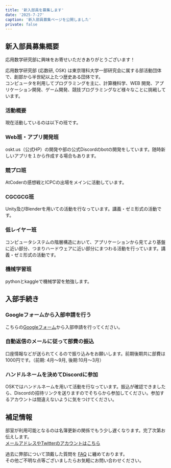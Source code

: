 ```yaml
---
title: '新入部員を募集します'
date: '2025-7-27'
caption: '新入部員募集ページを公開しました'
private: false
---
```


## 新入部員募集概要

応用数学研究部に興味をお寄せいただきありがとうございます！

応用数学研究部 (応数研, OSK) は東京理科大学一部研究会に属する部活動団体で、創部から半世紀以上たつ歴史ある団体です。  
コンピュータを利用してプログラミングを主に、計算機科学、WEB 開発、アプリケーション開発、ゲーム開発、競技プログラミングなど様々なことに挑戦しています。

### 活動概要

現在活動しているのは以下の班です。
### Web班・アプリ開発班
oskt.us（公式HP）の開発や部の公式Discordのbotの開発をしています。随時新しいアプリを１から作成する場合もあります。

### 競プロ班
AtCoderの感想戦とICPCの出場をメインに活動しています。

### CGCGCG班
Unity及びBlenderを用いての活動を行なっています。講義・ゼミ形式の活動です。

### 低レイヤー班
コンピュータシステムの階層構造において、アプリケーションから見てより基盤に近い部分、つまりハードウェアに近い部分にまつわる活動を行っています。講義・ゼミ形式の活動です。

### 機械学習班
pythonとkaggleで機械学習を勉強します。

## 入部手続き

### Googleフォームから入部申請を行う
こちらの[Googleフォーム](https://forms.gle/fGRPGtEQCzHPv8uw5)から入部申請を行ってください。

### 自動返信のメールに従って部費の振込
口座情報などが送られてくるので振り込みをお願いします。前期後期共に部費は1000円です。（前期: 4月〜9月, 後期:10月〜3月）

### ハンドルネームを決めてDiscordに参加
OSKではハンドルネームを用いて活動を行なっています。振込が確認できましたら、Discordの招待リンクを送りますのでそちらから参加してください。参加するアカウントは間違えないように気をつけてください。

## 補足情報
部室が利用可能となるのは名簿更新の関係でもう少し遅くなります。完了次第お伝えします。 <br>
[メールアドレスやTwitterのアカウントはこちら](/contact)   

過去に弊部について頂戴した質問を [FAQ](/faq) に纏めております。  
その他ご不明な点等ございましたらお気軽にお問い合わせください。  
